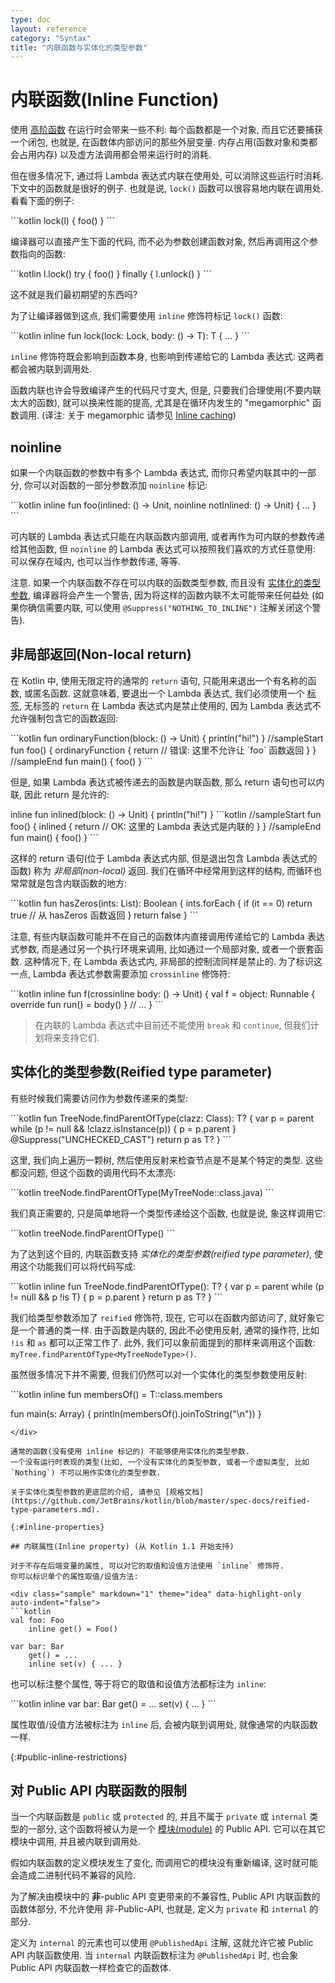 ```yaml
---
type: doc
layout: reference
category: "Syntax"
title: "内联函数与实体化的类型参数"
---
```


# 内联函数(Inline Function)

使用 [高阶函数](lambdas.html) 在运行时会带来一些不利: 每个函数都是一个对象, 而且它还要捕获一个闭包,
也就是, 在函数体内部访问的那些外层变量.
内存占用(函数对象和类都会占用内存) 以及虚方法调用都会带来运行时的消耗.

但在很多情况下, 通过将 Lambda 表达式内联在使用处, 可以消除这些运行时消耗.
下文中的函数就是很好的例子. 也就是说, `lock()` 函数可以很容易地内联在调用处.
看看下面的例子:

<div class="sample" markdown="1" theme="idea" data-highlight-only>
```kotlin
lock(l) { foo() }
```
</div>

编译器可以直接产生下面的代码, 而不必为参数创建函数对象, 然后再调用这个参数指向的函数:

<div class="sample" markdown="1" theme="idea" data-highlight-only>
```kotlin
l.lock()
try {
    foo()
}
finally {
    l.unlock()
}
```
</div>

这不就是我们最初期望的东西吗?

为了让编译器做到这点, 我们需要使用 `inline` 修饰符标记 `lock()` 函数:

<div class="sample" markdown="1" theme="idea" data-highlight-only>
```kotlin
inline fun <T> lock(lock: Lock, body: () -> T): T { ... }
```
</div>

`inline` 修饰符既会影响到函数本身, 也影响到传递给它的 Lambda 表达式: 这两者都会被内联到调用处.

函数内联也许会导致编译产生的代码尺寸变大, 但是, 只要我们合理使用(不要内联太大的函数), 就可以换来性能的提高, 尤其是在循环内发生的 "megamorphic" 函数调用.
(译注: 关于 megamorphic 请参见 [Inline caching](https://en.wikipedia.org/wiki/Inline_caching#Megamorphic_inline_caching))

## noinline

如果一个内联函数的参数中有多个 Lambda 表达式, 而你只希望内联其中的一部分, 你可以对函数的一部分参数添加 `noinline` 标记:

<div class="sample" markdown="1" theme="idea" data-highlight-only>
```kotlin
inline fun foo(inlined: () -> Unit, noinline notInlined: () -> Unit) { ... }
```
</div>

可内联的 Lambda 表达式只能在内联函数内部调用, 或者再作为可内联的参数传递给其他函数,
但 `noinline` 的 Lambda 表达式可以按照我们喜欢的方式任意使用: 可以保存在域内, 也可以当作参数传递, 等等.

注意. 如果一个内联函数不存在可以内联的函数类型参数, 而且没有 [实体化的类型参数](#reified-type-parameters),
编译器将会产生一个警告, 因为将这样的函数内联不太可能带来任何益处
(如果你确信需要内联, 可以使用 `@Suppress("NOTHING_TO_INLINE")` 注解关闭这个警告).

## 非局部返回(Non-local return)

在 Kotlin 中, 使用无限定符的通常的 `return` 语句, 只能用来退出一个有名称的函数, 或匿名函数.
这就意味着, 要退出一个 Lambda 表达式, 我们必须使用一个 [标签](returns.html#return-at-labels),
无标签的 `return` 在 Lambda 表达式内是禁止使用的, 因为 Lambda 表达式不允许强制包含它的函数返回:

<div class="sample" markdown="1" theme="idea">
```kotlin
fun ordinaryFunction(block: () -> Unit) {
    println("hi!")
}
//sampleStart
fun foo() {
    ordinaryFunction {
        return // 错误: 这里不允许让 `foo` 函数返回
    }
}
//sampleEnd
fun main() {
    foo()
}
```
</div>

但是, 如果 Lambda 表达式被传递去的函数是内联函数, 那么 return 语句也可以内联, 因此 return 是允许的:

<div class="sample" markdown="1" theme="idea">
inline fun inlined(block: () -> Unit) {
    println("hi!")
}
```kotlin
//sampleStart
fun foo() {
    inlined {
        return // OK: 这里的 Lambda 表达式是内联的
    }
}
//sampleEnd
fun main() {
    foo()
}
```
</div>

这样的 return 语句(位于 Lambda 表达式内部, 但是退出包含 Lambda 表达式的函数) 称为 *非局部(non-local)* 返回.
我们在循环中经常用到这样的结构, 而循环也常常就是包含内联函数的地方:

<div class="sample" markdown="1" theme="idea" data-highlight-only>
```kotlin
fun hasZeros(ints: List<Int>): Boolean {
    ints.forEach {
        if (it == 0) return true // 从 hasZeros 函数返回
    }
    return false
}
```
</div>

注意, 有些内联函数可能并不在自己的函数体内直接调用传递给它的 Lambda 表达式参数, 而是通过另一个执行环境来调用,
比如通过一个局部对象, 或者一个嵌套函数. 这种情况下, 在 Lambda 表达式内, 非局部的控制流同样是禁止的.
为了标识这一点, Lambda 表达式参数需要添加 `crossinline` 修饰符:

<div class="sample" markdown="1" theme="idea" data-highlight-only>
```kotlin
inline fun f(crossinline body: () -> Unit) {
    val f = object: Runnable {
        override fun run() = body()
    }
    // ...
}
```
</div>

> 在内联的 Lambda 表达式中目前还不能使用 `break` 和 `continue`, 但我们计划将来支持它们.

## 实体化的类型参数(Reified type parameter)

有些时候我们需要访问作为参数传递来的类型:

<div class="sample" markdown="1" theme="idea" data-highlight-only>
```kotlin
fun <T> TreeNode.findParentOfType(clazz: Class<T>): T? {
    var p = parent
    while (p != null && !clazz.isInstance(p)) {
        p = p.parent
    }
    @Suppress("UNCHECKED_CAST")
    return p as T?
}
```
</div>

这里, 我们向上遍历一颗树, 然后使用反射来检查节点是不是某个特定的类型. 这些都没问题, 但这个函数的调用代码不太漂亮:

<div class="sample" markdown="1" theme="idea" data-highlight-only>
```kotlin
treeNode.findParentOfType(MyTreeNode::class.java)
```
</div>

我们真正需要的, 只是简单地将一个类型传递给这个函数, 也就是说, 象这样调用它:

<div class="sample" markdown="1" theme="idea" data-highlight-only>
```kotlin
treeNode.findParentOfType<MyTreeNode>()
```
</div>

为了达到这个目的, 内联函数支持 *实体化的类型参数(reified type parameter)*, 使用这个功能我们可以将代码写成:

<div class="sample" markdown="1" theme="idea" data-highlight-only>
```kotlin
inline fun <reified T> TreeNode.findParentOfType(): T? {
    var p = parent
    while (p != null && p !is T) {
        p = p.parent
    }
    return p as T?
}
```
</div>

我们给类型参数添加了 `reified` 修饰符, 现在, 它可以在函数内部访问了, 就好象它是一个普通的类一样.
由于函数是内联的, 因此不必使用反射, 通常的操作符, 比如 `!is` 和 `as` 都可以正常工作了.
此外, 我们可以象前面提到的那样来调用这个函数: `myTree.findParentOfType<MyTreeNodeType>()`.

虽然很多情况下并不需要, 但我们仍然可以对一个实体化的类型参数使用反射:

<div class="sample" markdown="1" theme="idea" data-highlight-only>
```kotlin
inline fun <reified T> membersOf() = T::class.members

fun main(s: Array<String>) {
    println(membersOf<StringBuilder>().joinToString("\n"))
}
```
</div>

通常的函数(没有使用 inline 标记的) 不能够使用实体化的类型参数.
一个没有运行时表现的类型(比如, 一个没有实体化的类型参数, 或者一个虚拟类型, 比如 `Nothing`) 不可以用作实体化的类型参数.

关于实体化类型参数的更底层的介绍, 请参见 [规格文档](https://github.com/JetBrains/kotlin/blob/master/spec-docs/reified-type-parameters.md).

{:#inline-properties}

## 内联属性(Inline property) (从 Kotlin 1.1 开始支持)

对于不存在后端变量的属性, 可以对它的取值和设值方法使用 `inline` 修饰符.
你可以标识单个的属性取值/设值方法:

<div class="sample" markdown="1" theme="idea" data-highlight-only auto-indent="false">
```kotlin
val foo: Foo
    inline get() = Foo()

var bar: Bar
    get() = ...
    inline set(v) { ... }
```
</div>

也可以标注整个属性, 等于将它的取值和设值方法都标注为 `inline`:

<div class="sample" markdown="1" theme="idea" data-highlight-only auto-indent="false">
```kotlin
inline var bar: Bar
    get() = ...
    set(v) { ... }
```
</div>

属性取值/设值方法被标注为 `inline` 后, 会被内联到调用处, 就像通常的内联函数一样.

{:#public-inline-restrictions}

## 对 Public API 内联函数的限制

当一个内联函数是 `public` 或 `protected` 的, 并且不属于 `private` 或 `internal` 类型的一部分,
这个函数将被认为是一个 [模块(module)](visibility-modifiers.html#modules) 的 Public API.
它可以在其它模块中调用, 并且被内联到调用处.

假如内联函数的定义模块发生了变化, 而调用它的模块没有重新编译, 这时就可能会造成二进制代码不兼容的风险.

为了解决由模块中的 **非**-public API 变更带来的不兼容性,
Public API 内联函数的函数体部分, 不允许使用 非-Public-API, 也就是, 定义为 `private` 和 `internal` 的部分.

定义为 `internal` 的元素也可以使用 `@PublishedApi` 注解, 这就允许它被 Public API 内联函数使用.
当 `internal` 内联函数标注为 `@PublishedApi` 时, 也会象 Public API 内联函数一样检查它的函数体.
